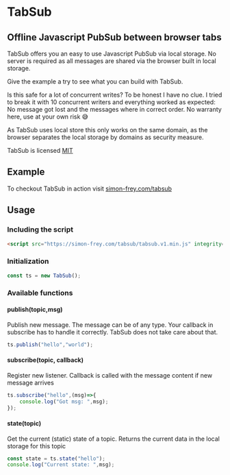 # TabSub
## Offline Javascript PubSub between browser tabs

TabSub offers you an easy to use Javascript PubSub via local storage. No server is required as all messages are shared via the browser built in local storage.

Give the example a try to see what you can build with TabSub.

Is this safe for a lot of concurrent writes? To be honest I have no clue. I tried to break it with 10 concurrent writers and everything worked as expected: No message got lost and the messages where in correct order. No warranty here, use at your own risk 😅

As TabSub uses local store this only works on the same domain, as the browser separates the local storage by domains as security measure.

TabSub is licensed [MIT](https://github.com/simonfrey/tabsub/blob/master/LICENSE)

## Example

To checkout TabSub in action visit [simon-frey.com/tabsub](https://simon-frey.com/tabsub)

## Usage

### Including the script

```html
<script src="https://simon-frey.com/tabsub/tabsub.v1.min.js" integrity="sha384-WhqYceisw/e1nVVrHA5CI/Lt/c3HrNIZLtPE+sWky3NjzRAF6kt9Ivjp8LwoIS/k"></script>
```

### Initialization

```javascript
const ts = new TabSub();
```

### Available functions

#### publish(topic,msg)

Publish new message. The message can be of any type. Your callback in subscribe has to handle it correctly. TabSub does not take care about that.

```javascript
ts.publish("hello","world");
```

#### subscribe(topic, callback)

Register new listener. Callback is called with the message content if new message arrives

```javascript
ts.subscribe("hello",(msg)=>{
    console.log("Got msg: ",msg);
});
```

#### state(topic)
Get the current (static) state of a topic. Returns the current data in the local storage for this topic

```javascript
const state = ts.state("hello");
console.log("Current state: ",msg);
```